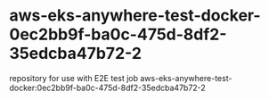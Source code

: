 # aws-eks-anywhere-test-docker-0ec2bb9f-ba0c-475d-8df2-35edcba47b72-2
repository for use with E2E test job aws-eks-anywhere-test-docker:0ec2bb9f-ba0c-475d-8df2-35edcba47b72-2
